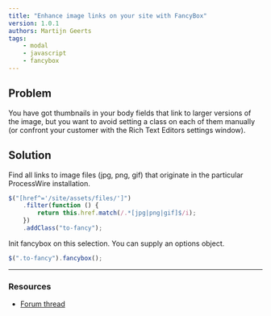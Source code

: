 ```yaml
---
title: "Enhance image links on your site with FancyBox"
version: 1.0.1
authors: Martijn Geerts
tags:
    - modal
    - javascript
    - fancybox
---
```


## Problem

You have got thumbnails in your body fields that link to larger versions of the image, but you want to avoid setting a class on each of them manually (or confront your customer with the Rich Text Editors settings window).

## Solution

Find all links to image files (jpg, png, gif) that originate in the particular ProcessWire installation.

```js
$("[href^='/site/assets/files/']")
    .filter(function () {
        return this.href.match(/.*[jpg|png|gif]$/i);
    })
    .addClass("to-fancy");
```

Init fancybox on this selection. You can supply an options object.

```js
$(".to-fancy").fancybox();
```

---

### Resources

-   [Forum thread](https://processwire.com/talk/topic/5578-how-to-use-fancybox/?p=73141)
